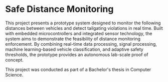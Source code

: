 # Safe Distance Monitoring
This project presents a prototype system designed to monitor the following distances between vehicles and detect tailgating violations in real time. Built with embedded microcontrollers and integrated sensor technology, the system aims to demonstrate the feasibility of distance monitoring enforcement. By combining real-time data processing, signal processing, machine learning-based vehicle classification, and adaptive safety thresholds, the prototype provides an autonomous lab-scale proof of concept.  

This project was conducted as part of a Bachelor's thesis in Computer Science.